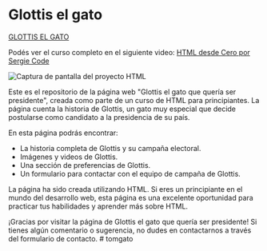 
# Glottis el gato 

[GLOTTIS EL GATO](https://glottis-el-gato.netlify.app/)

Podés ver el curso completo en el siguiente video: [HTML desde Cero por Sergie Code](https//www.youtube.com/sergiecode)

![Captura de pantalla del proyecto HTML](https://raw.githubusercontent.com/sergiecode/proyecto-curso-html/master/assets/img/captura-pantalla-glottis.png)

Este es el repositorio de la página web "Glottis el gato que quería ser presidente", creada como parte de un curso de HTML para principiantes. La página cuenta la historia de Glottis, un gato muy especial que decide postularse como candidato a la presidencia de su país.

En esta página podrás encontrar:

-   La historia completa de Glottis y su campaña electoral.
-   Imágenes y videos de Glottis.
-   Una sección de preferencias de Glottis.
-   Un formulario para contactar con el equipo de campaña de Glottis.

La página ha sido creada utilizando HTML. Si eres un principiante en el mundo del desarrollo web, esta página es una excelente oportunidad para practicar tus habilidades y aprender más sobre HTML.

¡Gracias por visitar la página de Glottis el gato que quería ser presidente! Si tienes algún comentario o sugerencia, no dudes en contactarnos a través del formulario de contacto.
#   t o m g a t o  
 